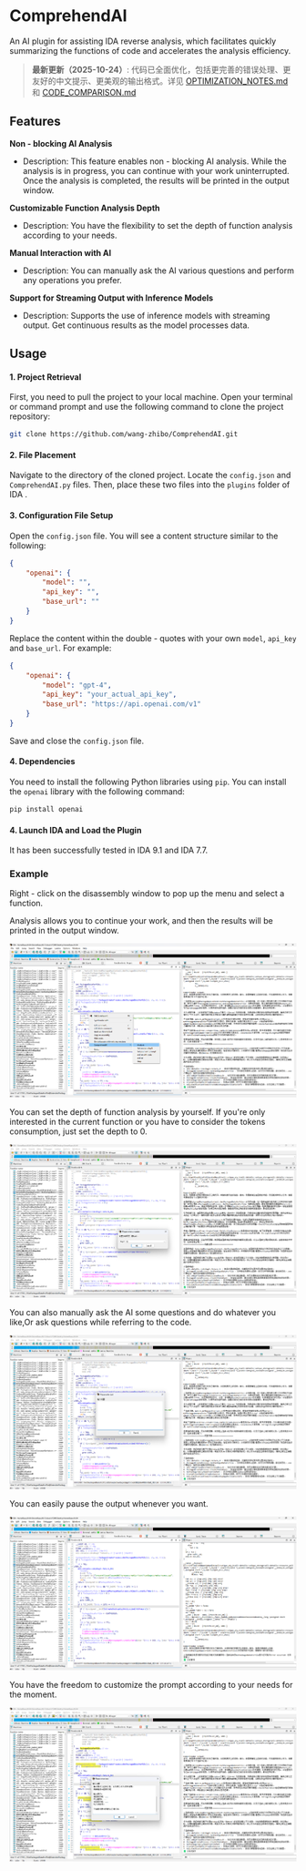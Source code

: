 # ComprehendAI

An AI plugin for assisting IDA reverse analysis, which facilitates quickly summarizing the functions of code and accelerates the analysis efficiency.

> **最新更新（2025-10-24）**: 代码已全面优化，包括更完善的错误处理、更友好的中文提示、更美观的输出格式。详见 [OPTIMIZATION_NOTES.md](./OPTIMIZATION_NOTES.md) 和 [CODE_COMPARISON.md](./CODE_COMPARISON.md)

## Features

**Non - blocking AI Analysis**

- Description: This feature enables non - blocking AI analysis. While the analysis is in progress, you can continue with your work uninterrupted. Once the analysis is completed, the results will be printed in the output window.

**Customizable Function Analysis Depth**

- Description: You have the flexibility to set the depth of function analysis according to your needs. 

**Manual Interaction with AI**

- Description: You can manually ask the AI various questions and perform any operations you prefer. 

**Support for Streaming Output with Inference Models**

- Description: Supports the use of inference models with streaming output.  Get continuous results as the model processes data.



## Usage

#### 1. Project Retrieval

First, you need to pull the project to your local machine. Open your terminal or command prompt and use the following command to clone the project repository:

```bash
git clone https://github.com/wang-zhibo/ComprehendAI.git
```

#### 2. File Placement

Navigate to the directory of the cloned project. Locate the `config.json` and `ComprehendAI.py` files. Then, place these two files into the `plugins` folder of IDA . 

#### 3. Configuration File Setup

Open the `config.json` file. You will see a content structure similar to the following:

```json
{
    "openai": {
        "model": "",
        "api_key": "",
        "base_url": ""
    }
}
```

Replace the content within the double - quotes with your own `model`, `api_key` and `base_url`. For example:

```json
{
    "openai": {
        "model": "gpt-4",
        "api_key": "your_actual_api_key",
        "base_url": "https://api.openai.com/v1"
    }
}
```

Save and close the `config.json` file.

#### 4. Dependencies

You need to install the following Python libraries using `pip`. You can install the `openai` library with the following command:

```py
pip install openai
```

#### 4. Launch IDA and Load the Plugin

It has been successfully tested in IDA 9.1 and IDA 7.7.

###  Example

Right - click on the disassembly window to pop up the menu and select a function.

Analysis allows you to continue your work, and then the results will be printed in the output window.

![image-20250416205310491](./imgs/README/image-20250416205310491.png)

You can set the depth of function analysis by yourself. If you're only interested in the current function or you have to consider the tokens consumption, just set the depth to 0.

![image-20250416205344433](./imgs/README/image-20250416205344433.png)

You can also manually ask the AI some questions and do whatever you like,Or ask questions while referring to the code. 

![image-20250416205428185](./imgs/README/image-20250416205428185.png)

You can easily pause the output whenever you want.  

![image-20250416205722302](./imgs/README/image-20250416205722302.png)

You have the freedom to customize the prompt according to your needs for the moment.

![image-20250416205552353](./imgs/README/image-20250416205552353.png)

